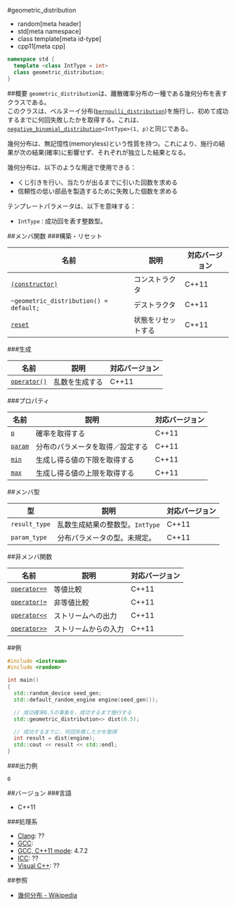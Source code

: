 #geometric_distribution
* random[meta header]
* std[meta namespace]
* class template[meta id-type]
* cpp11[meta cpp]

```cpp
namespace std {
  template <class IntType = int>
  class geometric_distribution;
}
```

##概要
`geometric_distribution`は、離散確率分布の一種である幾何分布を表すクラスである。  
このクラスは、ベルヌーイ分布([`bernoulli_distribution`](bernoulli_distribution.md))を施行し、初めて成功するまでに何回失敗したかを取得する。これは、[`negative_binomial_distribution`](negative_binomial_distribution.md)`<IntType>(1, p)`と同じである。

幾何分布は、無記憶性(memoryless)という性質を持つ。これにより、施行の結果が次の結果(確率)に影響せず、それぞれが独立した結果となる。


幾何分布は、以下のような用途で使用できる：

- くじ引きを行い、当たりが出るまでに引いた回数を求める
- 信頼性の低い部品を製造するために失敗した個数を求める


テンプレートパラメータは、以下を意味する：

- `IntType` : 成功回を表す整数型。


##メンバ関数
###構築・リセット

| 名前 | 説明 | 対応バージョン |
|-----------------------------------------------------------------------|--------------------|-------|
| [`(constructor)`](geometric_distribution/op_constructor.md)         | コンストラクタ     | C++11 |
| `~geometric_distribution() = default;`                                | デストラクタ       | C++11 |
| [`reset`](geometric_distribution/reset.md)                          | 状態をリセットする | C++11 |


###生成

| 名前 | 説明 | 対応バージョン |
|-----------------------------------------------------|----------------|-------|
| [`operator()`](geometric_distribution/op_call.md) | 乱数を生成する | C++11 |


###プロパティ

| 名前 | 説明 | 対応バージョン |
|----------------------------------------------|----------------------------------|-------|
| [`p`](geometric_distribution/p.md)         | 確率を取得する                   | C++11 |
| [`param`](geometric_distribution/param.md) | 分布のパラメータを取得／設定する | C++11 |
| [`min`](geometric_distribution/min.md)     | 生成し得る値の下限を取得する   | C++11 |
| [`max`](geometric_distribution/max.md)     | 生成し得る値の上限を取得する   | C++11 |


##メンバ型

| 型 | 説明 | 対応バージョン |
|---------------|---------------------------------|-------|
| `result_type` | 乱数生成結果の整数型。`IntType` | C++11 |
| `param_type`  | 分布パラメータの型。未規定。    | C++11 |


##非メンバ関数

| 名前 | 説明 | 対応バージョン |
|----------------------------------------------------------|----------------------|-------|
| [`operator==`](geometric_distribution/op_equal.md)     | 等値比較             | C++11 |
| [`operator!=`](geometric_distribution/op_not_equal.md) | 非等値比較           | C++11 |
| [`operator<<`](geometric_distribution/op_ostream.md)   | ストリームへの出力   | C++11 |
| [`operator>>`](geometric_distribution/op_istream.md)   | ストリームからの入力 | C++11 |


##例
```cpp
#include <iostream>
#include <random>

int main()
{
  std::random_device seed_gen;
  std::default_random_engine engine(seed_gen());

  // 成功確率0.5の事象を、成功するまで施行する
  std::geometric_distribution<> dist(0.5);

  // 成功するまでに、何回失敗したかを取得
  int result = dist(engine);
  std::cout << result << std::endl;
}
```

###出力例
```
0
```


##バージョン
###言語
- C++11

###処理系
- [Clang](/implementation.md#clang): ??
- [GCC](/implementation.md#gcc): 
- [GCC, C++11 mode](/implementation.md#gcc): 4.7.2
- [ICC](/implementation.md#icc): ??
- [Visual C++](/implementation.md#visual_cpp): ??


##参照
- [幾何分布 - Wikipedia](https://ja.wikipedia.org/wiki/幾何分布)

